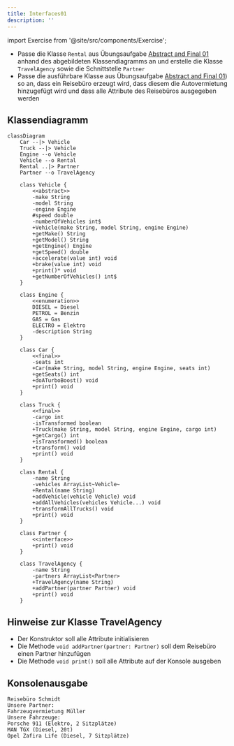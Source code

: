 ```yaml
---
title: Interfaces01
description: ''
---
```


import Exercise from '@site/src/components/Exercise';

- Passe die Klasse `Rental` aus Übungsaufgabe
  [Abstract and Final 01](../abstract-and-final/abstract-and-final01.md) anhand des abgebildeten
  Klassendiagramms an und erstelle die Klasse `TravelAgency` sowie die
  Schnittstelle `Partner`
- Passe die ausführbare Klasse aus Übungsaufgabe
  [Abstract and Final 01](../abstract-and-final/abstract-and-final01.md)) so an, dass ein Reisebüro
  erzeugt wird, dass diesem die Autovermietung hinzugefügt wird und dass alle
  Attribute des Reisebüros ausgegeben werden

## Klassendiagramm
```mermaid
classDiagram
    Car --|> Vehicle
    Truck --|> Vehicle
    Engine --o Vehicle
    Vehicle --o Rental
    Rental ..|> Partner
    Partner --o TravelAgency

    class Vehicle {
        <<abstract>>
        -make String
        -model String
        -engine Engine
        #speed double
        -numberOfVehicles int$
        +Vehicle(make String, model String, engine Engine)
        +getMake() String
        +getModel() String
        +getEngine() Engine
        +getSpeed() double
        +accelerate(value int) void
        +brake(value int) void
        +print()* void
        +getNumberOfVehicles() int$
    }

    class Engine {
        <<enumeration>>
        DIESEL = Diesel
        PETROL = Benzin
        GAS = Gas
        ELECTRO = Elektro
        -description String
    }

    class Car {
        <<final>>
        -seats int
        +Car(make String, model String, engine Engine, seats int)
        +getSeats() int
        +doATurboBoost() void
        +print() void
    }

    class Truck {
        <<final>>
        -cargo int
        -isTransformed boolean
        +Truck(make String, model String, engine Engine, cargo int)
        +getCargo() int
        +isTransformed() boolean
        +transform() void
        +print() void
    }

    class Rental {
        -name String
        -vehicles ArrayList~Vehicle~
        +Rental(name String)
        +addVehicle(vehicle Vehicle) void
        +addAllVehicles(vehicles Vehicle...) void
        +transformAllTrucks() void
        +print() void
    }

    class Partner {
        <<interface>>
        +print() void
    }

    class TravelAgency {
        -name String
        -partners ArrayList<Partner>
        +TravelAgency(name String)
        +addPartner(partner Partner) void
        +print() void
    }
```

## Hinweise zur Klasse TravelAgency
- Der Konstruktor soll alle Attribute initialisieren
- Die Methode `void addPartner(partner: Partner)` soll dem Reisebüro einen Partner
  hinzufügen
- Die Methode `void print()` soll alle Attribute auf der Konsole ausgeben

## Konsolenausgabe

```console
Reisebüro Schmidt
Unsere Partner:
Fahrzeugvermietung Müller
Unsere Fahrzeuge:
Porsche 911 (Elektro, 2 Sitzplätze)
MAN TGX (Diesel, 20t)
Opel Zafira Life (Diesel, 7 Sitzplätze)
```

<Exercise pullRequest="46" branchSuffix="interfaces/01" />
